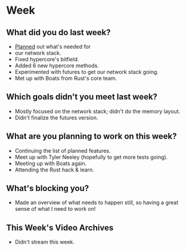 # Week
## What did you do last week?
- [Planned](https://github.com/datrs/hypercore/issues/11) out what's needed for
- our network stack.
- Fixed hypercore's bitfield.
- Added 6 new hypercore methods.
- Experimented with futures to get our network stack going.
- Met up with Boats from Rust's core team.

## Which goals didn't you meet last week?
- Mostly focused on the network stack; didn't do the memory layout.
- Didn't finalize the futures version.

## What are you planning to work on this week?
- Continuing the list of planned features.
- Meet up with Tyler Neeley (hopefully to get more tests going).
- Meeting up with Boats again.
- Attending the Rust hack & learn.

## What's blocking you?
- Made an overview of what needs to happen still, so having a great sense of
    what I need to work on!

## This Week's Video Archives
- Didn't stream this week.
